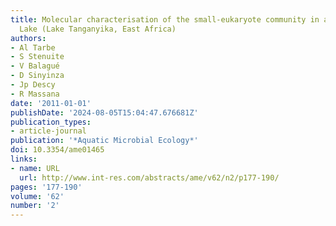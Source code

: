 ```yaml
---
title: Molecular characterisation of the small-eukaryote community in a tropical Great
  Lake (Lake Tanganyika, East Africa)
authors:
- Al Tarbe
- S Stenuite
- V Balagué
- D Sinyinza
- Jp Descy
- R Massana
date: '2011-01-01'
publishDate: '2024-08-05T15:04:47.676681Z'
publication_types:
- article-journal
publication: '*Aquatic Microbial Ecology*'
doi: 10.3354/ame01465
links:
- name: URL
  url: http://www.int-res.com/abstracts/ame/v62/n2/p177-190/
pages: '177-190'
volume: '62'
number: '2'
---
```

